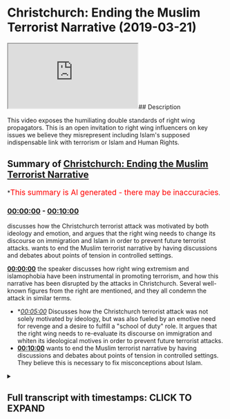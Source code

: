 # Christchurch: Ending the Muslim Terrorist Narrative (2019-03-21)

<iframe loading='lazy' src='https://www.youtube.com/embed/irdHM1pDfLI'></iframe>## Description

This video exposes the humiliating double standards of right wing propagators. This is an open invitation to right wing influencers on key issues we believe they misrepresent including Islam's supposed indispensable link with terrorism or Islam and Human Rights.

## Summary of [Christchurch: Ending the Muslim Terrorist Narrative](https://www.youtube.com/watch?v=irdHM1pDfLI)


*<span style="color:red; font-size:125%">This summary is AI generated - there may be inaccuracies</span>.

### [00:00:00](https://www.youtube.com/watch?v=irdHM1pDfLI&t=0) - [00:10:00](https://www.youtube.com/watch?v=irdHM1pDfLI&t=600)

 discusses how the Christchurch terrorist attack was motivated by both ideology and emotion, and argues that the right wing needs to change its discourse on immigration and Islam in order to prevent future terrorist attacks. wants to end the Muslim terrorist narrative by having discussions and debates about points of tension in controlled settings.

**[00:00:00](https://www.youtube.com/watch?v=irdHM1pDfLI&t=0)**  the speaker discusses how right wing extremism and islamophobia have been instrumental in promoting terrorism, and how this narrative has been disrupted by the attacks in Christchurch. Several well-known figures from the right are mentioned, and they all condemn the attack in similar terms.
* **[00:05:00](https://www.youtube.com/watch?v=irdHM1pDfLI&t=300)* Discusses how the Christchurch terrorist attack was not solely motivated by ideology, but was also fueled by an emotive need for revenge and a desire to fulfill a "school of duty" role. It argues that the right wing needs to re-evaluate its discourse on immigration and whiten its ideological motives in order to prevent future terrorist attacks.
* **[00:10:00](https://www.youtube.com/watch?v=irdHM1pDfLI&t=600)** wants to end the Muslim terrorist narrative by having discussions and debates about points of tension in controlled settings. They believe this is necessary to fix misconceptions about Islam.

<details><summary><h2>Full transcript with timestamps: CLICK TO EXPAND</h2></summary>

[0:00:07](https://youtu.be/irdHM1pDfLI?t=7) [Music]  
[0:00:26](https://youtu.be/irdHM1pDfLI?t=26) [Music]  
[0:00:46](https://youtu.be/irdHM1pDfLI?t=46) [Music]  
[0:00:53](https://youtu.be/irdHM1pDfLI?t=53) [Music]  
[0:01:04](https://youtu.be/irdHM1pDfLI?t=64) [Music]  
[0:01:10](https://youtu.be/irdHM1pDfLI?t=70) um  
[0:01:14](https://youtu.be/irdHM1pDfLI?t=74) [Music]  
[0:01:19](https://youtu.be/irdHM1pDfLI?t=79) he says that we will certainly try you  
[0:01:23](https://youtu.be/irdHM1pDfLI?t=83) with something of fear  
[0:01:27](https://youtu.be/irdHM1pDfLI?t=87) and hunger and loss of life  
[0:01:31](https://youtu.be/irdHM1pDfLI?t=91) and loss of wealth and life human life  
[0:01:36](https://youtu.be/irdHM1pDfLI?t=96) and investment so give glad tidings to  
[0:01:40](https://youtu.be/irdHM1pDfLI?t=100) those who have  
[0:01:41](https://youtu.be/irdHM1pDfLI?t=101) patience the ones who when calamity  
[0:01:45](https://youtu.be/irdHM1pDfLI?t=105) befalls them  
[0:01:46](https://youtu.be/irdHM1pDfLI?t=106) they say to allah we belong  
[0:01:49](https://youtu.be/irdHM1pDfLI?t=109) and to him we shall return those are the  
[0:01:52](https://youtu.be/irdHM1pDfLI?t=112) ones  
[0:01:53](https://youtu.be/irdHM1pDfLI?t=113) who allah will shower with his blessings  
[0:01:56](https://youtu.be/irdHM1pDfLI?t=116) and mercy  
[0:01:57](https://youtu.be/irdHM1pDfLI?t=117) and those are the ones who are truly  
[0:01:59](https://youtu.be/irdHM1pDfLI?t=119) guided you see  
[0:02:00](https://youtu.be/irdHM1pDfLI?t=120) from an islamic perspective death is  
[0:02:03](https://youtu.be/irdHM1pDfLI?t=123) where life begins  
[0:02:05](https://youtu.be/irdHM1pDfLI?t=125) and from this perspective you could say  
[0:02:09](https://youtu.be/irdHM1pDfLI?t=129) that we're an impossible enemy because  
[0:02:11](https://youtu.be/irdHM1pDfLI?t=131) the worst thing you can do to a muslim  
[0:02:13](https://youtu.be/irdHM1pDfLI?t=133) is kill them but for us  
[0:02:17](https://youtu.be/irdHM1pDfLI?t=137) death is the beginning so when it comes  
[0:02:20](https://youtu.be/irdHM1pDfLI?t=140) to  
[0:02:21](https://youtu.be/irdHM1pDfLI?t=141) those white supremacists who have  
[0:02:26](https://youtu.be/irdHM1pDfLI?t=146) taken the lives of those  
[0:02:29](https://youtu.be/irdHM1pDfLI?t=149) 49 50 people in christchurch  
[0:02:32](https://youtu.be/irdHM1pDfLI?t=152) thinking that they are reading the world  
[0:02:35](https://youtu.be/irdHM1pDfLI?t=155) of the invading enemy  
[0:02:37](https://youtu.be/irdHM1pDfLI?t=157) to put it in tarrant the the killers the  
[0:02:40](https://youtu.be/irdHM1pDfLI?t=160) terrorists words  
[0:02:44](https://youtu.be/irdHM1pDfLI?t=164) of the invading enemy what he's actually  
[0:02:45](https://youtu.be/irdHM1pDfLI?t=165) doing  
[0:02:47](https://youtu.be/irdHM1pDfLI?t=167) is he's hardening the efforts and he's  
[0:02:50](https://youtu.be/irdHM1pDfLI?t=170) strengthening the spirit  
[0:02:52](https://youtu.be/irdHM1pDfLI?t=172) of muslims all around the world  
[0:02:56](https://youtu.be/irdHM1pDfLI?t=176) and here's what you need to understand  
[0:02:58](https://youtu.be/irdHM1pDfLI?t=178) that this narrative which has been  
[0:03:00](https://youtu.be/irdHM1pDfLI?t=180) promulgated  
[0:03:01](https://youtu.be/irdHM1pDfLI?t=181) by right wing extremists who have been  
[0:03:05](https://youtu.be/irdHM1pDfLI?t=185) frankly the knowledge  
[0:03:08](https://youtu.be/irdHM1pDfLI?t=188) producers for the islamophobic  
[0:03:13](https://youtu.be/irdHM1pDfLI?t=193) atmosphere through which and by which  
[0:03:17](https://youtu.be/irdHM1pDfLI?t=197) such terroristic minds can develop  
[0:03:22](https://youtu.be/irdHM1pDfLI?t=202) those people who've had this discourse  
[0:03:24](https://youtu.be/irdHM1pDfLI?t=204) of the peculiar muslim  
[0:03:26](https://youtu.be/irdHM1pDfLI?t=206) other abject other that is  
[0:03:31](https://youtu.be/irdHM1pDfLI?t=211) distinctively known by his violence  
[0:03:35](https://youtu.be/irdHM1pDfLI?t=215) and uniquely understood by his terrorism  
[0:03:38](https://youtu.be/irdHM1pDfLI?t=218) that discourse has been destabilized  
[0:03:43](https://youtu.be/irdHM1pDfLI?t=223) and it's not just on this occasion we  
[0:03:45](https://youtu.be/irdHM1pDfLI?t=225) have to be clear  
[0:03:46](https://youtu.be/irdHM1pDfLI?t=226) there was the chapel hill shooting there  
[0:03:48](https://youtu.be/irdHM1pDfLI?t=228) was brelvik killing 77 innocents  
[0:03:50](https://youtu.be/irdHM1pDfLI?t=230) and now you have this man brendan  
[0:03:54](https://youtu.be/irdHM1pDfLI?t=234) tarrant or whatever his name is  
[0:03:56](https://youtu.be/irdHM1pDfLI?t=236) killing 50 individuals many of which are  
[0:03:58](https://youtu.be/irdHM1pDfLI?t=238) children and he wanted the world to know  
[0:04:00](https://youtu.be/irdHM1pDfLI?t=240) about it and he filmed it on social  
[0:04:02](https://youtu.be/irdHM1pDfLI?t=242) media  
[0:04:02](https://youtu.be/irdHM1pDfLI?t=242) and he called himself a terrorist in his  
[0:04:04](https://youtu.be/irdHM1pDfLI?t=244) manifesto there's no running away from  
[0:04:06](https://youtu.be/irdHM1pDfLI?t=246) it  
[0:04:07](https://youtu.be/irdHM1pDfLI?t=247) he was inspired yes  
[0:04:10](https://youtu.be/irdHM1pDfLI?t=250) by his own ideological justification  
[0:04:14](https://youtu.be/irdHM1pDfLI?t=254) and there is a continuity here between  
[0:04:17](https://youtu.be/irdHM1pDfLI?t=257) right-wing rhetoric  
[0:04:19](https://youtu.be/irdHM1pDfLI?t=259) especially ultra-right and alternative  
[0:04:22](https://youtu.be/irdHM1pDfLI?t=262) right-wing rhetoric  
[0:04:23](https://youtu.be/irdHM1pDfLI?t=263) and his own understanding of the world  
[0:04:25](https://youtu.be/irdHM1pDfLI?t=265) especially in relation to  
[0:04:26](https://youtu.be/irdHM1pDfLI?t=266) immigration which is why we find a lot  
[0:04:29](https://youtu.be/irdHM1pDfLI?t=269) of people  
[0:04:30](https://youtu.be/irdHM1pDfLI?t=270) from the right now coming out and  
[0:04:32](https://youtu.be/irdHM1pDfLI?t=272) condemning the attack  
[0:04:34](https://youtu.be/irdHM1pDfLI?t=274) in reminiscent terms because this of  
[0:04:37](https://youtu.be/irdHM1pDfLI?t=277) course reminds us of how muslims  
[0:04:39](https://youtu.be/irdHM1pDfLI?t=279) muslim leaders usually come and you know  
[0:04:41](https://youtu.be/irdHM1pDfLI?t=281) condemn attacks  
[0:04:43](https://youtu.be/irdHM1pDfLI?t=283) and for once in their life they have  
[0:04:45](https://youtu.be/irdHM1pDfLI?t=285) been able to introduce nuance  
[0:04:47](https://youtu.be/irdHM1pDfLI?t=287) to the discussion i i watched stephen  
[0:04:50](https://youtu.be/irdHM1pDfLI?t=290) crowler i watched  
[0:04:52](https://youtu.be/irdHM1pDfLI?t=292) um ben shapiro  
[0:04:55](https://youtu.be/irdHM1pDfLI?t=295) i watched even katie hopkins and their  
[0:04:58](https://youtu.be/irdHM1pDfLI?t=298) responses  
[0:05:00](https://youtu.be/irdHM1pDfLI?t=300) seem to indicate that look there's  
[0:05:02](https://youtu.be/irdHM1pDfLI?t=302) entanglement of different contributing  
[0:05:04](https://youtu.be/irdHM1pDfLI?t=304) factors  
[0:05:05](https://youtu.be/irdHM1pDfLI?t=305) all of which shaped this individual one  
[0:05:07](https://youtu.be/irdHM1pDfLI?t=307) of which was ideology a lot of them  
[0:05:09](https://youtu.be/irdHM1pDfLI?t=309) admit  
[0:05:10](https://youtu.be/irdHM1pDfLI?t=310) but it wasn't the only thing the daily  
[0:05:12](https://youtu.be/irdHM1pDfLI?t=312) mail goes much further than that  
[0:05:13](https://youtu.be/irdHM1pDfLI?t=313) putting a picture of this man calling  
[0:05:15](https://youtu.be/irdHM1pDfLI?t=315) the angelic boy  
[0:05:16](https://youtu.be/irdHM1pDfLI?t=316) that his father had cancer and so on as  
[0:05:19](https://youtu.be/irdHM1pDfLI?t=319) if  
[0:05:20](https://youtu.be/irdHM1pDfLI?t=320) look we have to look at this thing from  
[0:05:23](https://youtu.be/irdHM1pDfLI?t=323) different angles  
[0:05:24](https://youtu.be/irdHM1pDfLI?t=324) but that nuance that they now introduced  
[0:05:26](https://youtu.be/irdHM1pDfLI?t=326) in a terroristic discussion  
[0:05:28](https://youtu.be/irdHM1pDfLI?t=328) was never introduced from their own  
[0:05:31](https://youtu.be/irdHM1pDfLI?t=331) knowledge producers and contributors  
[0:05:34](https://youtu.be/irdHM1pDfLI?t=334) when muslim terrorists commit  
[0:05:36](https://youtu.be/irdHM1pDfLI?t=336) acts it has to be reduced to a low and  
[0:05:39](https://youtu.be/irdHM1pDfLI?t=339) lowest common multiple and many times if  
[0:05:42](https://youtu.be/irdHM1pDfLI?t=342) not always has to be islam itself  
[0:05:45](https://youtu.be/irdHM1pDfLI?t=345) so why is it the case that it's  
[0:05:47](https://youtu.be/irdHM1pDfLI?t=347) inconceivable for the right wing mind  
[0:05:52](https://youtu.be/irdHM1pDfLI?t=352) that there's a potentiality within their  
[0:05:54](https://youtu.be/irdHM1pDfLI?t=354) own ideological systems  
[0:05:56](https://youtu.be/irdHM1pDfLI?t=356) for people to churn out a net  
[0:06:00](https://youtu.be/irdHM1pDfLI?t=360) terrorism which emerges on our streets  
[0:06:02](https://youtu.be/irdHM1pDfLI?t=362) in our mosques  
[0:06:04](https://youtu.be/irdHM1pDfLI?t=364) why is it inconceivable for you to  
[0:06:05](https://youtu.be/irdHM1pDfLI?t=365) realize that terrorism can be committed  
[0:06:07](https://youtu.be/irdHM1pDfLI?t=367) by secular whites  
[0:06:09](https://youtu.be/irdHM1pDfLI?t=369) it's that thesis that you've tried to  
[0:06:12](https://youtu.be/irdHM1pDfLI?t=372) superimpose upon the sociological  
[0:06:14](https://youtu.be/irdHM1pDfLI?t=374) reality  
[0:06:14](https://youtu.be/irdHM1pDfLI?t=374) which has now become untenable  
[0:06:18](https://youtu.be/irdHM1pDfLI?t=378) it's that discourse that you have tried  
[0:06:20](https://youtu.be/irdHM1pDfLI?t=380) to iterate and reiterate  
[0:06:22](https://youtu.be/irdHM1pDfLI?t=382) into public spheres and through your  
[0:06:24](https://youtu.be/irdHM1pDfLI?t=384) platforms which has been totally  
[0:06:27](https://youtu.be/irdHM1pDfLI?t=387) destabilized now there's no more media  
[0:06:30](https://youtu.be/irdHM1pDfLI?t=390) com  
[0:06:30](https://youtu.be/irdHM1pDfLI?t=390) covering up the man himself wanted to be  
[0:06:33](https://youtu.be/irdHM1pDfLI?t=393) known  
[0:06:34](https://youtu.be/irdHM1pDfLI?t=394) and now they're trying to censor his  
[0:06:37](https://youtu.be/irdHM1pDfLI?t=397) name  
[0:06:38](https://youtu.be/irdHM1pDfLI?t=398) and censor his material with the  
[0:06:40](https://youtu.be/irdHM1pDfLI?t=400) pretense by the way this is a pretense  
[0:06:42](https://youtu.be/irdHM1pDfLI?t=402) of yes we don't want to give him  
[0:06:45](https://youtu.be/irdHM1pDfLI?t=405) notoriety  
[0:06:47](https://youtu.be/irdHM1pDfLI?t=407) no that's a pretense the reason why you  
[0:06:48](https://youtu.be/irdHM1pDfLI?t=408) want to censor his name and you want to  
[0:06:50](https://youtu.be/irdHM1pDfLI?t=410) censor his actions  
[0:06:51](https://youtu.be/irdHM1pDfLI?t=411) is because you don't want us to  
[0:06:52](https://youtu.be/irdHM1pDfLI?t=412) reference him that you know this is an  
[0:06:54](https://youtu.be/irdHM1pDfLI?t=414) entry point for academics  
[0:06:56](https://youtu.be/irdHM1pDfLI?t=416) you know there's an entry point for  
[0:06:57](https://youtu.be/irdHM1pDfLI?t=417) people to criticize and reference this  
[0:07:00](https://youtu.be/irdHM1pDfLI?t=420) as a white supremacist which was  
[0:07:03](https://youtu.be/irdHM1pDfLI?t=423) inspired by a right-wing terrorist as a  
[0:07:05](https://youtu.be/irdHM1pDfLI?t=425) terrorist  
[0:07:07](https://youtu.be/irdHM1pDfLI?t=427) and now the body of work of right-wing  
[0:07:09](https://youtu.be/irdHM1pDfLI?t=429) terrorists is starting to become  
[0:07:10](https://youtu.be/irdHM1pDfLI?t=430) self-evident so much so  
[0:07:12](https://youtu.be/irdHM1pDfLI?t=432) that it's become impossible for  
[0:07:14](https://youtu.be/irdHM1pDfLI?t=434) politicians and  
[0:07:16](https://youtu.be/irdHM1pDfLI?t=436) other elites to ignore it and at this  
[0:07:19](https://youtu.be/irdHM1pDfLI?t=439) point it's important for us to say  
[0:07:21](https://youtu.be/irdHM1pDfLI?t=441) we do actually we actually do appreciate  
[0:07:23](https://youtu.be/irdHM1pDfLI?t=443) all the support  
[0:07:25](https://youtu.be/irdHM1pDfLI?t=445) with all the anger that we have  
[0:07:29](https://youtu.be/irdHM1pDfLI?t=449) that there has been community  
[0:07:31](https://youtu.be/irdHM1pDfLI?t=451) togetherness  
[0:07:32](https://youtu.be/irdHM1pDfLI?t=452) and support from all different aspects  
[0:07:35](https://youtu.be/irdHM1pDfLI?t=455) uh all different parts of society  
[0:07:37](https://youtu.be/irdHM1pDfLI?t=457) and we thank non-muslim society  
[0:07:39](https://youtu.be/irdHM1pDfLI?t=459) communities  
[0:07:40](https://youtu.be/irdHM1pDfLI?t=460) for showing us your support  
[0:07:43](https://youtu.be/irdHM1pDfLI?t=463) we also would like to show you our  
[0:07:46](https://youtu.be/irdHM1pDfLI?t=466) gratitude for that  
[0:07:48](https://youtu.be/irdHM1pDfLI?t=468) this is exactly what we need to do we  
[0:07:50](https://youtu.be/irdHM1pDfLI?t=470) need to realize that they  
[0:07:52](https://youtu.be/irdHM1pDfLI?t=472) there are people of different  
[0:07:54](https://youtu.be/irdHM1pDfLI?t=474) dispositions ideological religious or  
[0:07:56](https://youtu.be/irdHM1pDfLI?t=476) otherwise  
[0:07:57](https://youtu.be/irdHM1pDfLI?t=477) that are capable of these monstrous  
[0:08:00](https://youtu.be/irdHM1pDfLI?t=480) terroristic acts  
[0:08:03](https://youtu.be/irdHM1pDfLI?t=483) and that the mo the main motivating  
[0:08:07](https://youtu.be/irdHM1pDfLI?t=487) factor  
[0:08:08](https://youtu.be/irdHM1pDfLI?t=488) for those individuals is usually the  
[0:08:10](https://youtu.be/irdHM1pDfLI?t=490) same it's an emotive one rather than an  
[0:08:13](https://youtu.be/irdHM1pDfLI?t=493) intellectual one  
[0:08:14](https://youtu.be/irdHM1pDfLI?t=494) where they they see themselves living in  
[0:08:18](https://youtu.be/irdHM1pDfLI?t=498) a state of perpetual war and conflict  
[0:08:20](https://youtu.be/irdHM1pDfLI?t=500) and they want to enact their school of  
[0:08:22](https://youtu.be/irdHM1pDfLI?t=502) duty style  
[0:08:24](https://youtu.be/irdHM1pDfLI?t=504) role where they themselves are becoming  
[0:08:28](https://youtu.be/irdHM1pDfLI?t=508) the main protagonist  
[0:08:31](https://youtu.be/irdHM1pDfLI?t=511) and getting rid of the enemies  
[0:08:35](https://youtu.be/irdHM1pDfLI?t=515) and of course one thing runs almost  
[0:08:38](https://youtu.be/irdHM1pDfLI?t=518) consistently throughout all of these  
[0:08:40](https://youtu.be/irdHM1pDfLI?t=520) themes  
[0:08:41](https://youtu.be/irdHM1pDfLI?t=521) which is that there is an element of  
[0:08:43](https://youtu.be/irdHM1pDfLI?t=523) ideological justification  
[0:08:45](https://youtu.be/irdHM1pDfLI?t=525) whether it be from those terrorists from  
[0:08:48](https://youtu.be/irdHM1pDfLI?t=528) our side  
[0:08:49](https://youtu.be/irdHM1pDfLI?t=529) or those from from the right-wing side  
[0:08:54](https://youtu.be/irdHM1pDfLI?t=534) and that justification and knows what  
[0:08:56](https://youtu.be/irdHM1pDfLI?t=536) otherwise nullifies  
[0:08:58](https://youtu.be/irdHM1pDfLI?t=538) the the principle of non-combatant  
[0:09:02](https://youtu.be/irdHM1pDfLI?t=542) immunity  
[0:09:05](https://youtu.be/irdHM1pDfLI?t=545) it nullifies the principle of  
[0:09:07](https://youtu.be/irdHM1pDfLI?t=547) non-combatant immunity but that is not  
[0:09:09](https://youtu.be/irdHM1pDfLI?t=549) particular to islam  
[0:09:11](https://youtu.be/irdHM1pDfLI?t=551) and it's not particular to muslims so  
[0:09:13](https://youtu.be/irdHM1pDfLI?t=553) the narrative  
[0:09:15](https://youtu.be/irdHM1pDfLI?t=555) is now being forcibly changed by virtue  
[0:09:18](https://youtu.be/irdHM1pDfLI?t=558) of the fact  
[0:09:19](https://youtu.be/irdHM1pDfLI?t=559) that we live in a hyper globalized world  
[0:09:21](https://youtu.be/irdHM1pDfLI?t=561) and events cannot be  
[0:09:24](https://youtu.be/irdHM1pDfLI?t=564) disguised or otherwise camouflaged  
[0:09:27](https://youtu.be/irdHM1pDfLI?t=567) anymore  
[0:09:29](https://youtu.be/irdHM1pDfLI?t=569) social media is overtaking the media  
[0:09:32](https://youtu.be/irdHM1pDfLI?t=572) this man himself  
[0:09:33](https://youtu.be/irdHM1pDfLI?t=573) wanted people to know he was a terrorist  
[0:09:36](https://youtu.be/irdHM1pDfLI?t=576) no matter what the media says  
[0:09:38](https://youtu.be/irdHM1pDfLI?t=578) this information is freely available to  
[0:09:40](https://youtu.be/irdHM1pDfLI?t=580) us and it can never be reversed  
[0:09:43](https://youtu.be/irdHM1pDfLI?t=583) so the right wing needs to come to terms  
[0:09:45](https://youtu.be/irdHM1pDfLI?t=585) with itself  
[0:09:47](https://youtu.be/irdHM1pDfLI?t=587) it's immigration rhetoric kicking these  
[0:09:50](https://youtu.be/irdHM1pDfLI?t=590) people out and  
[0:09:51](https://youtu.be/irdHM1pDfLI?t=591) re-whitening the discourse that all  
[0:09:53](https://youtu.be/irdHM1pDfLI?t=593) needs to be reassessed  
[0:09:54](https://youtu.be/irdHM1pDfLI?t=594) because it it provides fertile grounds  
[0:09:59](https://youtu.be/irdHM1pDfLI?t=599) for the kind of terroristic actions that  
[0:10:02](https://youtu.be/irdHM1pDfLI?t=602) we see  
[0:10:03](https://youtu.be/irdHM1pDfLI?t=603) or have seen in christ's church  
[0:10:07](https://youtu.be/irdHM1pDfLI?t=607) i want to end this this  
[0:10:11](https://youtu.be/irdHM1pDfLI?t=611) video by saying something very important  
[0:10:14](https://youtu.be/irdHM1pDfLI?t=614) which is the following  
[0:10:18](https://youtu.be/irdHM1pDfLI?t=618) it's high time that we have discussions  
[0:10:21](https://youtu.be/irdHM1pDfLI?t=621) and debates  
[0:10:23](https://youtu.be/irdHM1pDfLI?t=623) that the muslim traditionalist muslim  
[0:10:25](https://youtu.be/irdHM1pDfLI?t=625) community especially  
[0:10:26](https://youtu.be/irdHM1pDfLI?t=626) those who adhere to classical jews  
[0:10:29](https://youtu.be/irdHM1pDfLI?t=629) prudential understanding of islam and  
[0:10:32](https://youtu.be/irdHM1pDfLI?t=632) right-wing advocates  
[0:10:36](https://youtu.be/irdHM1pDfLI?t=636) that we have discussions and debates on  
[0:10:38](https://youtu.be/irdHM1pDfLI?t=638) points of tension  
[0:10:39](https://youtu.be/irdHM1pDfLI?t=639) in controlled settings such that  
[0:10:43](https://youtu.be/irdHM1pDfLI?t=643) misconceptions can be corrected why is  
[0:10:45](https://youtu.be/irdHM1pDfLI?t=645) it the case that i always find myself  
[0:10:47](https://youtu.be/irdHM1pDfLI?t=647) telling people that look islam doesn't  
[0:10:49](https://youtu.be/irdHM1pDfLI?t=649) tell people to go and kill  
[0:10:51](https://youtu.be/irdHM1pDfLI?t=651) innocents now in chapter 60 verse 8  
[0:10:53](https://youtu.be/irdHM1pDfLI?t=653) chapter 5 verse 32  
[0:10:55](https://youtu.be/irdHM1pDfLI?t=655) and the prophet you know killing one  
[0:10:57](https://youtu.be/irdHM1pDfLI?t=657) person is like killing the whole of  
[0:10:58](https://youtu.be/irdHM1pDfLI?t=658) humanity the prophet told us not to kill  
[0:11:00](https://youtu.be/irdHM1pDfLI?t=660) women and children so on why do i always  
[0:11:02](https://youtu.be/irdHM1pDfLI?t=662) have to repeat myself and then be told  
[0:11:04](https://youtu.be/irdHM1pDfLI?t=664) that i'm lying  
[0:11:05](https://youtu.be/irdHM1pDfLI?t=665) that actually this is not what you  
[0:11:06](https://youtu.be/irdHM1pDfLI?t=666) believe or that it is not  
[0:11:09](https://youtu.be/irdHM1pDfLI?t=669) what you ought to believe if you're a  
[0:11:10](https://youtu.be/irdHM1pDfLI?t=670) classical traditionalist muslim don't  
[0:11:12](https://youtu.be/irdHM1pDfLI?t=672) tell me what  
[0:11:13](https://youtu.be/irdHM1pDfLI?t=673) i should believe i know my scripture is  
[0:11:15](https://youtu.be/irdHM1pDfLI?t=675) more than the right wing  
[0:11:17](https://youtu.be/irdHM1pDfLI?t=677) english speaking and no other language  
[0:11:22](https://youtu.be/irdHM1pDfLI?t=682) person who's telling me why i should  
[0:11:23](https://youtu.be/irdHM1pDfLI?t=683) read i should believe  
[0:11:25](https://youtu.be/irdHM1pDfLI?t=685) don't tell me what i should believe i  
[0:11:26](https://youtu.be/irdHM1pDfLI?t=686) know what we should believe so let's  
[0:11:28](https://youtu.be/irdHM1pDfLI?t=688) have these discussions we need to fix  
[0:11:30](https://youtu.be/irdHM1pDfLI?t=690) these misconceptions  
[0:11:31](https://youtu.be/irdHM1pDfLI?t=691) someone like ben shapiro someone like  
[0:11:34](https://youtu.be/irdHM1pDfLI?t=694) milo  
[0:11:36](https://youtu.be/irdHM1pDfLI?t=696) someone like jordan peterson this is an  
[0:11:39](https://youtu.be/irdHM1pDfLI?t=699) open  
[0:11:40](https://youtu.be/irdHM1pDfLI?t=700) invitation i'm not going to call it an  
[0:11:41](https://youtu.be/irdHM1pDfLI?t=701) open challenge this is an open  
[0:11:43](https://youtu.be/irdHM1pDfLI?t=703) invitation  
[0:11:44](https://youtu.be/irdHM1pDfLI?t=704) for a dialogue and discussion  
[0:11:49](https://youtu.be/irdHM1pDfLI?t=709) where we have equal time to talk and ask  
[0:11:51](https://youtu.be/irdHM1pDfLI?t=711) questions from each other  
[0:11:52](https://youtu.be/irdHM1pDfLI?t=712) and where we can probe each other  
[0:11:56](https://youtu.be/irdHM1pDfLI?t=716) i think this is necessary and i think it  
[0:11:58](https://youtu.be/irdHM1pDfLI?t=718) will solve a lot of societal problems  
[0:12:01](https://youtu.be/irdHM1pDfLI?t=721) but in regards to what we should do for  
[0:12:03](https://youtu.be/irdHM1pDfLI?t=723) the people of christchurch  
[0:12:05](https://youtu.be/irdHM1pDfLI?t=725) we should make dua for them as the  
[0:12:06](https://youtu.be/irdHM1pDfLI?t=726) muslims we have to mix application for  
[0:12:08](https://youtu.be/irdHM1pDfLI?t=728) them  
[0:12:09](https://youtu.be/irdHM1pDfLI?t=729) and realize that the prophet muhammad  
[0:12:12](https://youtu.be/irdHM1pDfLI?t=732) i'm going to end with this the prophet  
[0:12:13](https://youtu.be/irdHM1pDfLI?t=733) says something beautiful and this is in  
[0:12:15](https://youtu.be/irdHM1pDfLI?t=735) hadith  
[0:12:17](https://youtu.be/irdHM1pDfLI?t=737) he says whoever is killed  
[0:12:20](https://youtu.be/irdHM1pDfLI?t=740) protecting their wealth he is a shaheed  
[0:12:25](https://youtu.be/irdHM1pDfLI?t=745) whoever is killed protecting their blood  
[0:12:28](https://youtu.be/irdHM1pDfLI?t=748) i.e themselves  
[0:12:29](https://youtu.be/irdHM1pDfLI?t=749) then he's a shaheed do not leave  
[0:12:31](https://youtu.be/irdHM1pDfLI?t=751) protecting their families  
[0:12:33](https://youtu.be/irdHM1pDfLI?t=753) he's a martyr he's a mata he's a mata  
[0:12:36](https://youtu.be/irdHM1pDfLI?t=756) so we believe that these individuals are  
[0:12:38](https://youtu.be/irdHM1pDfLI?t=758) martyrs there's no doubt about that  
[0:12:42](https://youtu.be/irdHM1pDfLI?t=762) and even we should ask allah subhanahu  
[0:12:44](https://youtu.be/irdHM1pDfLI?t=764) wa ta'ala to give them the high stations  
[0:12:46](https://youtu.be/irdHM1pDfLI?t=766) of jannah  
[0:12:47](https://youtu.be/irdHM1pDfLI?t=767) and to make us with them and i'll leave  
[0:12:49](https://youtu.be/irdHM1pDfLI?t=769) with that salaam alaikum  
[0:12:51](https://youtu.be/irdHM1pDfLI?t=771) s  
</details>